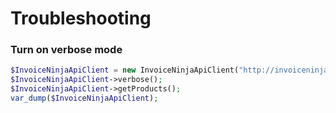 # Troubleshooting

### Turn on verbose mode

```php
$InvoiceNinjaApiClient = new InvoiceNinjaApiClient("http://invoiceninjaurl", "apitoken");
$InvoiceNinjaApiClient->verbose();
$InvoiceNinjaApiClient->getProducts();
var_dump($InvoiceNinjaApiClient);
```
